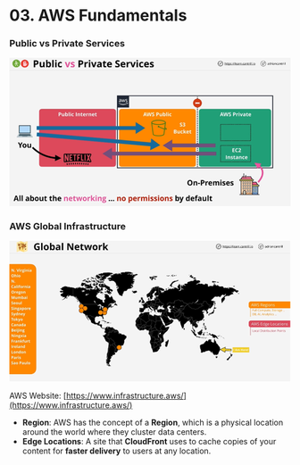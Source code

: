 # 03. AWS Fundamentals

### Public vs Private Services

![](../.gitbook/assets/image%20%2843%29.png)

### AWS Global Infrastructure

![](../.gitbook/assets/image%20%2847%29.png)

AWS Website: [https://www.infrastructure.aws/](https://www.infrastructure.aws/)

* **Region**: AWS has the concept of a **Region**, which is a physical location around the world where they cluster data centers.
* **Edge Locations**: A site that **CloudFront** uses to cache copies of your content for **faster delivery** to users at any location. 

  




